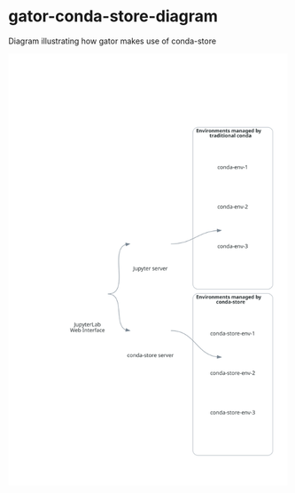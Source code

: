 # gator-conda-store-diagram
Diagram illustrating how gator makes use of conda-store

![diagram](gator-conda-store.svg)
